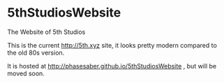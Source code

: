 5thStudiosWebsite
=================

The Website of 5th Studios

This is the current http://5th.xyz site, it looks pretty modern compared to the old 80s version.

It is hosted at http://phasesaber.github.io/5thStudiosWebsite , but will be moved soon.
